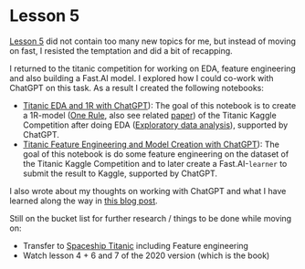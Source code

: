 # Lesson 5

[Lesson 5](https://forums.fast.ai/t/lesson-5-official-topic/96491) did not contain too many new topics for me, but instead of moving on fast, I resisted the temptation and did a bit of recapping.

I returned to the titanic competition for working on EDA, feature engineering and also building a Fast.AI model. I explored how I could co-work with ChatGPT on this task. As a result I created the following notebooks:

* [Titanic EDA and 1R with ChatGPT](https://www.kaggle.com/code/christianwittmann/titanic-eda-and-1r-with-chatgpt)): The goal of this notebook is to create a 1R-model ([One Rule](https://datacadamia.com/data_mining/one_rule), also see related [paper](https://link.springer.com/article/10.1023/A:1022631118932)) of the Titanic Kaggle Competition after doing EDA ([Exploratory data analysis](https://en.wikipedia.org/wiki/Exploratory_data_analysis)), supported by ChatGPT.
* [Titanic Feature Engineering and Model Creation with ChatGPT](https://www.kaggle.com/code/christianwittmann/titanic-feature-engineering-fast-ai-model-creation)): The goal of this notebook is do some feature engineering on the dataset of the Titanic Kaggle Competition and to later create a Fast.AI-`learner` to submit the result to Kaggle, supported by ChatGPT.

I also wrote about my thoughts on working with ChatGPT and what I have learned along the way in [this blog post](https://chrwittm.github.io/posts/2023-03-05-titanic-with-chatgpt/).

Still on the bucket list for further research / things to be done while moving on:

* Transfer to [Spaceship Titanic](https://www.kaggle.com/competitions/spaceship-titanic/overview) including Feature engineering
* Watch lesson 4 + 6 and 7 of the 2020 version (which is the book)
